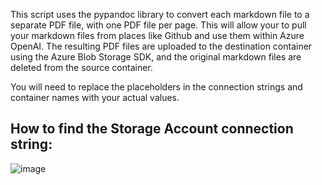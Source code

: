 This script uses the pypandoc library to convert each markdown file to a separate PDF file, with one PDF file per page. This will allow your to pull your markdown files from places like Github and use them within Azure OpenAI. The resulting PDF files are uploaded to the destination container using the Azure Blob Storage SDK, and the original markdown files are deleted from the source container. 

You will need to replace the placeholders in the connection strings and container names with your actual values.

## How to find the Storage Account connection string:
![image](https://github.com/DarrenTurchiarelli/azure-search-openai-demo/assets/107463700/411eb9b4-68d7-4105-9223-e9b6900e3021)
